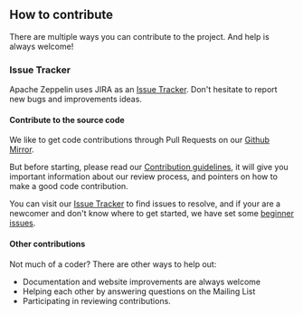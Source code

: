 <!--
Licensed under the Apache License, Version 2.0 (the "License");
you may not use this file except in compliance with the License.
You may obtain a copy of the License at

http://www.apache.org/licenses/LICENSE-2.0

Unless required by applicable law or agreed to in writing, software
distributed under the License is distributed on an "AS IS" BASIS,
WITHOUT WARRANTIES OR CONDITIONS OF ANY KIND, either express or implied.
See the License for the specific language governing permissions and
limitations under the License.
-->

## How to contribute

There are multiple ways you can contribute to the project.
And help is always welcome!

### Issue Tracker

Apache Zeppelin uses JIRA as an [Issue Tracker](https://issues.apache.org/jira/browse/ZEPPELIN).
Don't hesitate to report new bugs and improvements ideas.

#### Contribute to the source code

We like to get code contributions through Pull Requests on our [Github Mirror](https://github.com/apache/zeppelin).

But before starting, please read our [Contribution guidelines](/contribution/contributions.html), it will give
you important information about our review process, and pointers on how to make a good code contribution.

You can visit our [Issue Tracker](https://issues.apache.org/jira/browse/ZEPPELIN) to find issues to resolve,
and if your are a newcomer and don't know where to get started, we have set some [beginner issues](https://issues.apache.org/jira/browse/ZEPPELIN-1245?jql=project%20%3D%20ZEPPELIN%20AND%20status%20%3D%20Open%20AND%20labels%20%3D%20beginner).

#### Other contributions

Not much of a coder? There are other ways to help out:

* Documentation and website improvements are always welcome
* Helping each other by answering questions on the Mailing List
* Participating in reviewing contributions.
